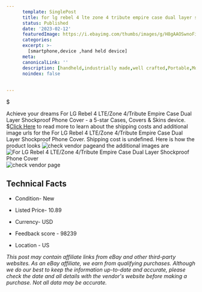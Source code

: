 ```yaml
---
      template: SinglePost
      title: for lg rebel 4 lte zone 4 tribute empire case dual layer shockproof phone cover
      status: Published
      date: '2023-02-12'
      featuredImage: https://i.ebayimg.com/thumbs/images/g/H8gAAOSwnoFi~EYN/s-l225.jpg
      categories: 
      excerpt: >-
        [smartphone,device ,hand held device]
      meta:
      canonicalLink: ''
      description: [handheld,industrially made,well crafted,Portable,Mobile,Compact,Convenient,Lightweight,Maneuverable,Man-portable,Miniature,Carriable,Hand-held,Light,Holdable,Transportable,Mobile device,Pocket-sized,On-the-go,Wireless,Cordless,Compact size,Convenient size, smartphone,device ,hand held device]
      noindex: false
      
        
---
```

$

Achieve your dreams For LG Rebel 4 LTE/Zone 4/Tribute Empire Case Dual Layer Shockproof Phone Cover - a 5-star Cases, Covers & Skins device.
$[Click Here](https://www.ebay.com/itm/155122333623?hash=item241e02f7b7%3Ag%3AH8gAAOSwnoFi%7EEYN&mkevt=1&mkcid=1&mkrid=711-53200-19255-0&campid=%253CePNCampaignId%253E&customid=%253CreferenceId%253E&toolid=10049) to read more to learn about the shipping costs and additional image urls for the For LG Rebel 4 LTE/Zone 4/Tribute Empire Case Dual Layer Shockproof Phone Cover. Shipping cost is undefined. Here is how the product looks ![check vendor page](https://i.ebayimg.com/thumbs/images/g/H8gAAOSwnoFi~EYN/s-l225.jpg)and the additional images are![For LG Rebel 4 LTE/Zone 4/Tribute Empire Case Dual Layer Shockproof Phone Cover](https://i.ebayimg.com/images/g/H8gAAOSwnoFi~EYN/s-l1200.jpg)![check vendor page](https://origin-galleryplus.ebayimg.com/ws/web/155122333623_2_0_1/225x225.jpg,https://origin-galleryplus.ebayimg.com/ws/web/155122333623_3_0_1/225x225.jpg,https://origin-galleryplus.ebayimg.com/ws/web/155122333623_4_0_1/225x225.jpg,https://origin-galleryplus.ebayimg.com/ws/web/155122333623_5_0_1/225x225.jpg,https://origin-galleryplus.ebayimg.com/ws/web/155122333623_6_0_1/225x225.jpg,https://origin-galleryplus.ebayimg.com/ws/web/155122333623_7_0_1/225x225.jpg,https://origin-galleryplus.ebayimg.com/ws/web/155122333623_8_0_1/225x225.jpg,https://origin-galleryplus.ebayimg.com/ws/web/155122333623_9_0_1/225x225.jpg,https://origin-galleryplus.ebayimg.com/ws/web/155122333623_10_0_1/225x225.jpg,https://origin-galleryplus.ebayimg.com/ws/web/155122333623_11_0_1/225x225.jpg,https://origin-galleryplus.ebayimg.com/ws/web/155122333623_12_0_1/225x225.jpg)



 ## Technical Facts 



     
      

 - Condition- New 


      

 - Listed Price- 10.89 


      

 - Currency- USD 


      

 - Feedback score - 98239 


      

 - Location - US 


      
      

 *_This post may contain affiliate links from eBay and other third-party websites. As an eBay affiliate, we earn from qualifying purchases. Although we do our best to keep the information up-to-date and accurate, please check the date and all details with the vendor's website before making a purchase. Not all data may be accurate._*






